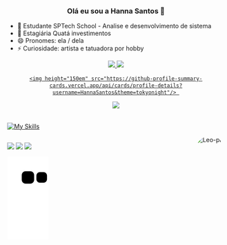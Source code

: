 ### <h3 align="center"> Olá eu sou a Hanna Santos 👋 </h3>

- 🌱 Estudante SPTech School - Analise e desenvolvimento de sistema
- :office: Estagiária Quatá investimentos
- 😄 Pronomes: ela / dela
- ⚡ Curiosidade: artista e tatuadora por hobby

<div align="center">
  <a href="https://github.com/HannaSantos">
  
  <img height="150em" src="https://github-readme-stats.vercel.app/api/top-langs/?username=HannaSantos&layout=compact&langs_count=7&theme=tokyonight&hide_border=true"/>
  
  <img height="150em" src="https://github-readme-stats.vercel.app/api?username=HannaSantos&show_icons=true&theme=tokyonight&include_all_commits=true&count_private=false&hide_border=true"/> 
    
    <img height="150em" src="https://github-profile-summary-cards.vercel.app/api/cards/profile-details?username=HannaSantos&theme=tokyonight"/> 
   <img height="150em" src="https://github-readme-streak-stats.herokuapp.com/?user=HannaSantos&theme=tokyonight&hide_border=true"/>
</div>
  
  
 ##
  
  [![My Skills](https://skills.thijs.gg/icons?i=java,spring,docker,mysql,flutter,react,js,figma&theme=light)](https://skills.thijs.gg)
  
  <img align="right" alt="Leo-pic" height="150" style="border-radius:50px;" src="https://i.pinimg.com/originals/35/98/8b/35988bf09ce2be958e36f4bc8f4575d1.gif">
  
  ##
  
  <div> 
  <a href="https://www.instagram.com/napalmxx/" target="_blank"><img src="https://img.shields.io/badge/-Instagram-%23E4405F?style=for-the-badge&logo=instagram&logoColor=white" target="_blank"></a> 
  <a href = "mailto:hanna.santos@bandtec.com.br"><img src="https://img.shields.io/badge/-Gmail-%23333?style=for-the-badge&logo=gmail&logoColor=white" target="_blank"></a>
  <a href="https://www.linkedin.com/in/hanna-santos-671501229/" target="_blank"><img src="https://img.shields.io/badge/-LinkedIn-%230077B5?style=for-the-badge&logo=linkedin&logoColor=white" target="_blank"></a> 
</div>
  
  
  ![Snake animation](https://github.com/rafaballerini/rafaballerini/blob/output/github-contribution-grid-snake.svg)
